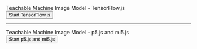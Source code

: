 <!-- combined_teachable_machine.html -->
<!DOCTYPE html>
<html lang="en">
<head>
<meta charset="UTF-8">
<meta name="viewport" content="width=device-width, initial-scale=1.0">
<title>Combined Teachable Machine Image Model</title>
<!-- TensorFlow.js script tags -->
<script src="https://cdn.jsdelivr.net/npm/@tensorflow/tfjs@latest/dist/tf.min.js"></script>
<script src="https://cdn.jsdelivr.net/npm/@teachablemachine/image@latest/dist/teachablemachine-image.min.js"></script>
<!-- p5.js and ml5.js script tags -->
<script src="https://cdn.jsdelivr.net/npm/p5@latest/lib/p5.min.js"></script>
<script src="https://cdn.jsdelivr.net/npm/p5@latest/lib/addons/p5.dom.min.js"></script>
<script src="https://cdn.jsdelivr.net/npm/ml5@latest/dist/ml5.min.js"></script>
</head>
<body>
<div>Teachable Machine Image Model - TensorFlow.js</div>
<button type="button" onclick="initTF()">Start TensorFlow.js</button>
<div id="webcam-container-tf"></div>
<div id="label-container-tf"></div>
<hr>
<div>Teachable Machine Image Model - p5.js and ml5.js</div>
<button type="button" onclick="initML5()">Start p5.js and ml5.js</button>
<div id="webcam-container-ml5"></div>
<div id="label-container-ml5"></div>
<script type="text/javascript">
   // TensorFlow.js code
   const URL_TF = "./my_model_tf/";
   let modelTF, webcamTF, labelContainerTF, maxPredictionsTF;
   async function initTF() {
     const modelURL = URL_TF + "model.json";
     const metadataURL = URL_TF + "metadata.json";
     modelTF = await tmImage.load(modelURL, metadataURL);
     maxPredictionsTF = modelTF.getTotalClasses();
     const flipTF = true;
     webcamTF = new tmImage.Webcam(200, 200, flipTF);
     await webcamTF.setup();
     await webcamTF.play();
     window.requestAnimationFrame(loopTF);
     document.getElementById("webcam-container-tf").appendChild(webcamTF.canvas);
     labelContainerTF = document.getElementById("label-container-tf");
     for (let i = 0; i < maxPredictionsTF; i++) {
       labelContainerTF.appendChild(document.createElement("div"));
     }
   }
   async function loopTF() {
     webcamTF.update();
     await predictTF();
     window.requestAnimationFrame(loopTF);
   }
   async function predictTF() {
     const prediction = await modelTF.predict(webcamTF.canvas);
     for (let i = 0; i < maxPredictionsTF; i++) {
       const classPrediction = prediction[i].className + ": " + prediction[i].probability.toFixed(2);
       labelContainerTF.childNodes[i].innerHTML = classPrediction;
     }
   }
   // p5.js and ml5.js code
   let classifierML5;
   let imageModelURLML5 = 'https://teachablemachine.withgoogle.com/models/QxGqkZk5U/';
   let videoML5;
   let flippedVideoML5;
   let labelML5 = "";
   function preload() {
     classifierML5 = ml5.imageClassifier(imageModelURLML5 + 'model.json');
   }
   function setup() {
     createCanvas(320, 260);
     videoML5 = createCapture(VIDEO);
     videoML5.size(320, 240);
     videoML5.hide();
     flippedVideoML5 = ml5.flipImage(videoML5);
     classifyVideoML5();
   }
   function draw() {
     background(0);
     image(flippedVideoML5, 0, 0);
     fill(255);
     textSize(16);
     textAlign(CENTER);
     text(labelML5, width / 2, height - 4);
   }
   function classifyVideoML5() {
     flippedVideoML5 = ml5.flipImage(videoML5);
     classifierML5.classify(flippedVideoML5, gotResultML5);
     flippedVideoML5.remove();
   }
   function gotResultML5(error, results) {
     if (error) {
       console.error(error);
       return;
     }
     labelML5 = results[0].label;
     classifyVideoML5();
   }
</script>
</body>
</html>
